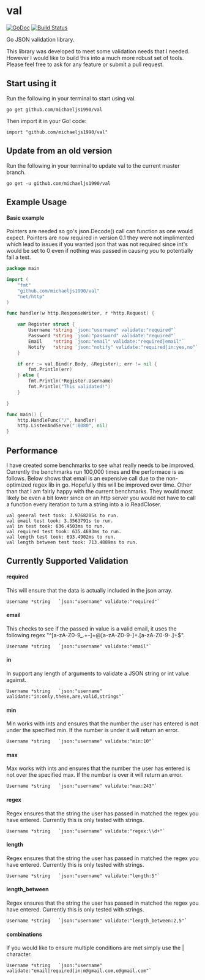 val
===
[![GoDoc](https://godoc.org/github.com/gin-gonic/gin?status.png)](http://godoc.org/github.com/michaeljs1990/val)
[![Build Status](https://travis-ci.org/michaeljs1990/val.svg?branch=master)](https://travis-ci.org/michaeljs1990/val)

Go JSON validation library.

This library was developed to meet some validation needs that I needed. However I would like to build this into a much more robust set of tools. Please feel free to ask for any feature or submit a pull request.

## Start using it
Run the following in your terminal to start using val.

```
go get github.com/michaeljs1990/val
```
Then import it in your Go! code:

```
import "github.com/michaeljs1990/val"
```

## Update from an old version
Run the following in your terminal to update val to the current master branch.

```
go get -u github.com/michaeljs1990/val
```

## Example Usage

#### Basic example

Pointers are needed so go's json.Decode() call can function as one would expect. Pointers are now required in version 0.1 they were not implimented which lead to issues if you wanted json that was not required since int's would be set to 0 even if nothing was passed in causing you to potentially fail a test.

```go
package main

import (
	"fmt"
	"github.com/michaeljs1990/val"
	"net/http"
)

func handler(w http.ResponseWriter, r *http.Request) {

	var Register struct {
		Username *string `json:"username" validate:"required"`
		Password *string `json:"password" validate:"required"`
		Email    *string `json:"email" validate:"required|email"`
		Notify   *string `json:"notify" validate:"required|in:yes,no"`
	}

	if err := val.Bind(r.Body, &Register); err != nil {
		fmt.Println(err)
	} else {
		fmt.Println(*Register.Username)
		fmt.Println("This validated!")
	}

}

func main() {
	http.HandleFunc("/", handler)
	http.ListenAndServe(":8080", nil)
}

```

## Performance
I have created some benchmarks to see what really needs to be improved. Currently the benchmarks run 100,000 times and the performace is as follows. Below shows that email is an expensive call due to the non-optimized regex lib in go. Hopefully this will be improved over time. Other than that I am fairly happy with the current benchmarks. They would most likely be even a bit lower since on an http server you would not have to call a function every iteration to turn a string into a io.ReadCloser.

```
val general test took: 3.9768205s to run.
val email test took: 3.3563791s to run.
val in test took: 636.4503ms to run.
val required test took: 635.4693ms to run.
val length test took: 693.4902ms to run.
val length between test took: 713.4889ms to run.

```

## Currently Supported Validation

#### required
This will ensure that the data is actually included in the json array.
```
Username *string   `json:"username" validate:"required"`
```

#### email
This checks to see if the passed in value is a valid email, it uses the following regex "^[a-zA-Z0-9_.+-]+@[a-zA-Z0-9-]+\.[a-zA-Z0-9-.]+$".
```
Username *string   `json:"username" validate:"email"`
```

#### in
In support any length of arguments to validate a JSON string or int value against.
```
Username *string   `json:"username" validate:"in:only,these,are,valid,strings"`
```

#### min
Min works with ints and ensures that the number the user has entered is not under the specified min. If the number is under it will return an error.
```
Username *string   `json:"username" validate:"min:10"`
```

#### max
Max works with ints and ensures that the number the user has entered is not over the specified max. If the number is over it will return an error.
```
Username *string   `json:"username" validate:"max:243"`
```

#### regex
Regex ensures that the string the user has passed in matched the regex you have entered. Currently this is only tested with strings.
```
Username *string   `json:"username" validate:"regex:\\d+"`
```

#### length
Regex ensures that the string the user has passed in matched the regex you have entered. Currently this is only tested with strings.
```
Username *string   `json:"username" validate:"length:5"`
```

#### length_between
Regex ensures that the string the user has passed in matched the regex you have entered. Currently this is only tested with strings.
```
Username *string   `json:"username" validate:"length_between:2,5"`
```

#### combinations
If you would like to ensure multiple conditions are met simply use the | character.
```
Username *string   `json:"username" validate:"email|required|in:m@gmail.com,o@gmail.com"`
```
